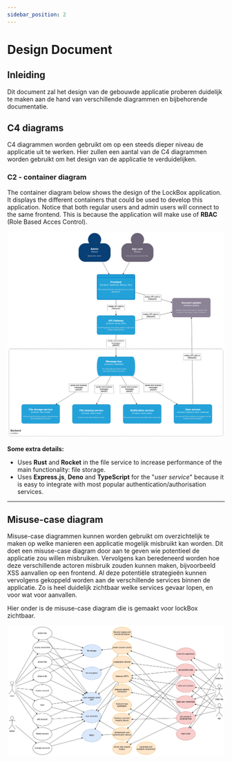 ```yaml
---
sidebar_position: 2
---
```

# Design  Document 

## Inleiding
Dit document zal het design van de gebouwde applicatie proberen duidelijk te maken aan de hand van verschillende diagrammen en bijbehorende documentatie. 

## C4 diagrams
C4 diagrammen worden gebruikt om op een steeds dieper niveau de applicatie uit te werken. Hier zullen een aantal van de C4 diagrammen worden gebruikt om het design van de applicatie te verduidelijken.

### C2 - container diagram
The container diagram below shows the design of the LockBox application. It displays the different containers that could be used to develop this application. Notice that both regular users and admin users will connect to the same frontend. This is because the application will make use of **RBAC** (Role Based Acces Control).

![C2-diagram](./C2-LockBox.png "C2 lockBox")

**Some extra details:**
- Uses **Rust** and **Rocket** in the file service to increase performance of the main functionality: file storage.
- Uses **Express.js**, **Deno** and **TypeScript** for the "*user service*" because it is easy to integrate with most popular authentication/authorisation services.

---
## Misuse-case diagram

Misuse-case diagrammen kunnen worden gebruikt om overzichtelijk te maken op welke manieren een applicatie mogelijk misbruikt kan worden. Dit doet een misuse-case diagram door aan te geven wie potentieel de applicatie zou willen misbruiken. Vervolgens kan beredeneerd worden hoe deze verschillende actoren misbruik zouden kunnen maken, bijvoorbeeld XSS aanvallen op een frontend. Al deze potentiële strategieën kunnen vervolgens gekoppeld worden aan de verschillende services binnen de applicatie. Zo is heel duidelijk zichtbaar welke services gevaar lopen, en voor wat voor aanvallen.

Hier onder is de misuse-case diagram die is gemaakt voor lockBox zichtbaar.

![misuse-case diagram](./misuse-cases.png "misuse-case diagram")